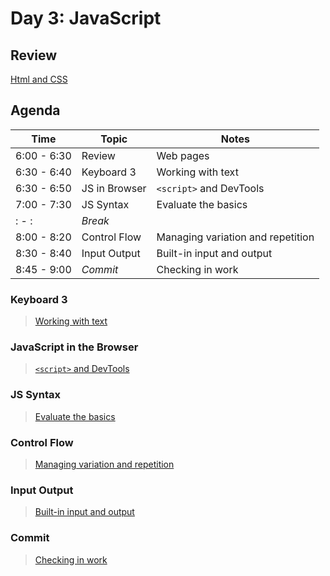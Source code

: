 Day 3: JavaScript
===

## Review

[Html and CSS](../2-tuesday)

## Agenda

Time | Topic | Notes
---|---|---
6:00 - 6:30    | Review          | Web pages
6:30 - 6:40    | Keyboard 3      | Working with text
6:30 - 6:50    | JS in Browser   | `<script>` and DevTools 
7:00 - 7:30    | JS Syntax       | Evaluate the basics
: - :  | _Break_         | 
8:00 - 8:20    | Control Flow    | Managing variation and repetition
8:30 - 8:40    | Input Output | Built-in input and output
8:45 - 9:00    | _Commit_        | Checking in work

### Keyboard 3

> [Working with text](keyboard.md)

### JavaScript in the Browser

> [`<script>` and DevTools](script.md)

### JS Syntax

> [Evaluate the basics](syntax.md)

### Control Flow

> [Managing variation and repetition](control-flow.md)

### Input Output

> [Built-in input and output](input-output.md)

### Commit

> [Checking in work](../commit.md)
